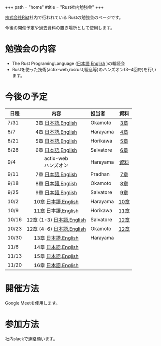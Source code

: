 +++
path = "home"
#title = "Rust社内勉強会"
+++

[株式会社Rist](https://www.rist.co.jp/)社内で行われている
Rustの勉強会のページです。

今後の開催予定や過去資料の置き場所として使用します。

# 勉強会の内容

- The Rust ProgramingLanguage ([日本語](https://doc.rust-jp.rs/book/second-edition/),[English](https://doc.rust-lang.org/book/) )の輪読会
- Rustを使った技術(actix-web,rosrust,組込等)のハンズオン(3~4回毎)を行います。

# 今後の予定

| 日程 | 内容 | 担当者 | 資料 |
|--|:--:|:--|:--:|
| 7/31 | 3章 [日本語](https://doc.rust-jp.rs/book/second-edition/ch03-00-common-programming-concepts.html),[English](https://doc.rust-lang.org/book/ch03-00-common-programming-concepts.html) | Okamoto | [3章](https://hackmd.io/@MrBearing/S1GXFFyWP) |
| 8/7 | 4章 [日本語](https://doc.rust-jp.rs/book/second-edition/),[English](https://doc.rust-lang.org/book/https://doc.rust-lang.org/book/ch04-00-understanding-ownership.html) | Harayama | [4章](https://hackmd.io/@7V0FgVRPSqCmrS9Ivj0yXQ/SyJGzGB-w#/) |
| 8/21 | 5章 [日本語](https://doc.rust-jp.rs/book/second-edition/ch05-00-structs.html),[English](https://doc.rust-lang.org/book/ch05-00-structs.html) | Horikawa | [5章](https://hackmd.io/@hyrodium/rkZdbTqfv#/) | 
| 8/28 | 6章 [日本語](https://doc.rust-jp.rs/book/second-edition/ch06-00-enums.html),[English](https://doc.rust-lang.org/book/ch06-00-enums.html) | Salvatore | [6章](https://hackmd.io/@slabua/rkemJ7GXP#/) |
| 9/4 | actix-web<br/>ハンズオン | Harayama | [資料](https://hackmd.io/@7V0FgVRPSqCmrS9Ivj0yXQ/ryqEAJRXP#/) |
| 9/11 | 7章 [日本語](https://doc.rust-jp.rs/book/second-edition/ch07-00-modules.html),[English](https://doc.rust-lang.org/book/ch07-00-managing-growing-projects-with-packages-crates-and-modules.html) | Pradhan | [7章](https://hackmd.io/@YaLfaJPMSby70tZQh2Okzg/S19AimwEw) |
| 9/18 | 8章 [日本語](https://doc.rust-jp.rs/book/second-edition/ch08-00-common-collections.html),[English](https://doc.rust-lang.org/book/ch08-00-common-collections.html) | Okamoto | [8章](https://hackmd.io/@MrBearing/HJbnLv2VD) |
| 9/25 | 9章 [日本語](https://doc.rust-jp.rs/book/second-edition/ch09-00-error-handling.html),[English](https://doc.rust-lang.org/book/ch09-00-error-handling.html) | Salvatore | [9章](https://hackmd.io/@slabua/rk19fcOHD#/) |
| 10/2 | 10章 [日本語](https://doc.rust-jp.rs/book/second-edition/ch10-00-generics.html),[English](https://doc.rust-lang.org/book/ch10-00-generics.html) | Harayama | [10章](https://hackmd.io/@7V0FgVRPSqCmrS9Ivj0yXQ/ByjRowzUw#/) |
| 10/9 | 11章 [日本語](https://doc.rust-jp.rs/book/second-edition/ch11-00-testing.html),[English](https://doc.rust-lang.org/book/ch11-00-testing.html) | Horikawa | [11章](https://hackmd.io/@hyrodium/HJ-iV8oIw#/) |
| 10/16 | 12章 (1-3) [日本語](https://doc.rust-jp.rs/book/second-edition/ch12-00-an-io-project.html),[English](https://doc.rust-lang.org/book/ch12-00-an-io-project.html) | Salvatore | [12章](https://hackmd.io/@slabua/rkgTd4TUD#/) |
| 10/23 | 12章 (4-6) [日本語](https://doc.rust-jp.rs/book-ja/ch12-00-an-io-project.html),[English](https://doc.rust-lang.org/book/ch12-00-an-io-project.html) | Okamoto | [12章](https://hackmd.io/@MrBearing/r1NeIW2Pv#/3) |
| 10/30 | 13章 [日本語](https://doc.rust-jp.rs/book-ja/ch13-00-functional-features.html),[English](https://doc.rust-lang.org/book/ch13-00-functional-features.html) | Harayama |  |
| 11/6 | 14章 [日本語](https://doc.rust-jp.rs/book-ja/ch14-00-more-about-cargo.html),[English](https://doc.rust-lang.org/book/ch14-00-more-about-cargo.html) |  |  |
| 11/13 | 15章 [日本語](https://doc.rust-jp.rs/book-ja/ch15-00-smart-pointers.html),[English](https://doc.rust-lang.org/book/ch15-00-smart-pointers.html) |  |  |
| 11/20 | 16章 [日本語](https://doc.rust-jp.rs/book-ja/ch16-00-concurrency.html),[English](https://doc.rust-lang.org/book/h16-00-concurrency.html) |  |  |
<!-- 
| 11/27 | 17章 [日本語](https://doc.rust-jp.rs/book/second-edition/),[English](https://doc.rust-lang.org/book/) |  |  |
| 11/4 | 18章 [日本語](https://doc.rust-jp.rs/book/second-edition/),[English](https://doc.rust-lang.org/book/) |  |  |
| / | 19章 [日本語](https://doc.rust-jp.rs/book/second-edition/),[English](https://doc.rust-lang.org/book/) |  |  |
| / | 20章 [日本語](https://doc.rust-jp.rs/book/second-edition/),[English](https://doc.rust-lang.org/book/) |  |  |
| / | 21章 [日本語](https://doc.rust-jp.rs/book/second-edition/),[English](https://doc.rust-lang.org/book/) |    ||
-->



# 開催方法

Google Meetを使用します。

# 参加方法

社内slackで連絡願います。
